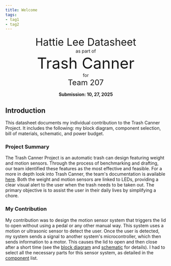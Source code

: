 ```yaml
---
title: Welcome
tags:
- tag1
- tag2
---
```

<center>
<font size= "6">Hattie Lee Datasheet</font><br>
as part of<br>
<font size= "8"> Trash Canner</font><br>
for<br>
<font size= "5"> Team 207 </font><br>

**Submission: 10, 27, 2025**
</center>

## Introduction

This datasheet documents my individual contribution to the Trash Canner Project. It includes the following: my block diagram, component selection, bill of materials, schematic, and power budget.

### Project Summary

The Trash Canner Project is an automatic trash can design featuring weight and motion sensors. Through the process of benchmarking and drafting, our team identified these features as the most effective and feasible. For a more in depth look into Trash Canner, the team's documentation is available [here](https://asu-egr304-2025-f-207.github.io/). Both the weight and motion sensors are linked to LEDs, providing a clear visual alert to the user when the trash needs to be taken out. The primary objective is to assist the user in their daily lives by simplifying a chore. 

### My Contribution

My contribution was to design the motion sensor system that triggers the lid to open without using a pedal or any other manual way. This system uses a motion or ultrasonic sensor to detect the user. Once the user is detected, my system sends a signal to another system's  microcontroller, which then sends information to a motor. This causes the lid to open and then close after a short time (see the [block diagram](https://jhlee59.github.io/01-Block-Diagram/Block-Diagram/) and [schematic](https://jhlee59.github.io/04-Schematic/schematic/) for details). I had to select all the necessary parts for this sensor system, as detailed in the [component](https://jhlee59.github.io/02-Component-Selection/Component-Selection/) list. 

